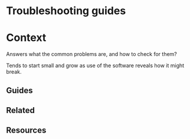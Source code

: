 # Troubleshooting guides

# Context

Answers what the common problems are, and how to check for them?

Tends to start small and grow as use of the software reveals how it might break.

## Guides

## Related

## Resources